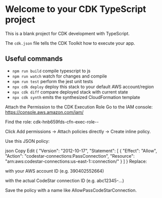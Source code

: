 # Welcome to your CDK TypeScript project

This is a blank project for CDK development with TypeScript.

The `cdk.json` file tells the CDK Toolkit how to execute your app.

## Useful commands

* `npm run build`   compile typescript to js
* `npm run watch`   watch for changes and compile
* `npm run test`    perform the jest unit tests
* `npx cdk deploy`  deploy this stack to your default AWS account/region
* `npx cdk diff`    compare deployed stack with current state
* `npx cdk synth`   emits the synthesized CloudFormation template


Attach the Permission to the CDK Execution Role
Go to the IAM console:
https://console.aws.amazon.com/iam/

Find the role:
cdk-hnb659fds-cfn-exec-role-<account>-<region>

Click Add permissions → Attach policies directly → Create inline policy.

Use this JSON policy:

json
Copy
Edit
{
  "Version": "2012-10-17",
  "Statement": [
    {
      "Effect": "Allow",
      "Action": "codestar-connections:PassConnection",
      "Resource": "arn:aws:codestar-connections:us-east-1:<account-id>:connection/<connection-id>"
    }
  ]
}
Replace:

<account-id> with your AWS account ID (e.g. 390402552664)

<connection-id> with the actual CodeStar connection ID (e.g. abc12345-...)

Save the policy with a name like AllowPassCodeStarConnection.
